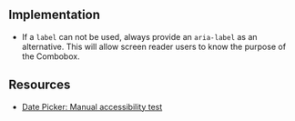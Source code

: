 ## Implementation

- If a `label` can not be used, always provide an `aria-label` as an alternative. This will allow screen reader users to know the purpose of the Combobox.

## Resources

- [Date Picker: Manual accessibility test](https://docs.google.com/spreadsheets/d/1UKKNYy9CaL1IE4C7KilO9zHY8VDYW1FdQAxmQF1ZR_I/edit?gid=1175911860#gid=1175911860)
